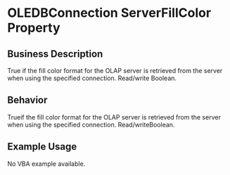 # OLEDBConnection ServerFillColor Property

## Business Description
True if the fill color format for the OLAP server is retrieved from the server when using the specified connection. Read/write Boolean.

## Behavior
Trueif the fill color format for the OLAP server is retrieved from the server when using the specified connection.  Read/writeBoolean.

## Example Usage
No VBA example available.